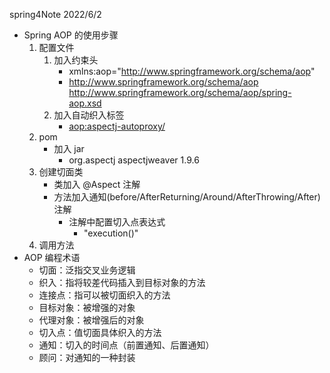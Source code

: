 spring4Note
2022/6/2

* Spring AOP 的使用步骤
  1. 配置文件
     1. 加入约束头
        * xmlns:aop="http://www.springframework.org/schema/aop"
        * http://www.springframework.org/schema/aop http://www.springframework.org/schema/aop/spring-aop.xsd
     2. 加入自动织入标签
        * <aop:aspectj-autoproxy/>
  2. pom
     * 加入 jar 
       * <dependency>
            <groupId>org.aspectj</groupId>
            <artifactId>aspectjweaver</artifactId>
            <version>1.9.6</version>
        </dependency>
  3. 创建切面类
     * 类加入 @Aspect 注解
     * 方法加入通知(before/AfterReturning/Around/AfterThrowing/After)注解
       * 注解中配置切入点表达式
         * "execution()"
  4. 调用方法
* AOP 编程术语
    * 切面：泛指交叉业务逻辑
    * 织入：指将较差代码插入到目标对象的方法
    * 连接点：指可以被切面织入的方法
    * 目标对象：被增强的对象
    * 代理对象：被增强后的对象
    * 切入点：值切面具体织入的方法
    * 通知：切入的时间点（前置通知、后置通知）
    * 顾问：对通知的一种封装
